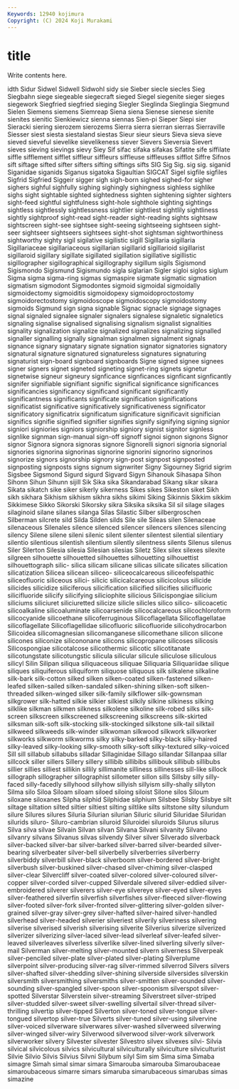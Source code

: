 ```yaml
---
Keywords: 12940 kojimura
Copyright: (C) 2024 Koji Murakami
---
```


# title

Write contents here.



idth Sidur Sidwel Sidwell Sidwohl sidy sie Sieber
siecle siecles Sieg Siegbahn siege siegeable siegecraft sieged Siegel siegenite
sieger sieges siegework Siegfried siegfried sieging Siegler Sieglinda Sieglingia Siegmund
Sielen Siemens siemens Siemreap Siena siena Sienese sienese sienite sienites
sienitic Sienkiewicz sienna siennas Sien-pi Sieper Siepi sier Sieracki siering
sierozem sierozems Sierra sierra sierran sierras Sierraville Siesser siest siesta
siestaland siestas Sieur sieur sieurs Sieva sieva sieve sieved sieveful
sievelike sievelikeness siever Sievers Sieversia Sievert sieves sieving sievings sievy
Siey Sif sifac sifaka sifakas Sifatite sife siffilate siffle sifflement
sifflet siffleur siffleurs siffleuse siffleuses sifflot Siffre Sifnos sift siftage
sifted sifter sifters sifting siftings sifts SIG Sig Sig. sig
sig. siganid Siganidae siganids Siganus sigatoka Sigaultian SIGCAT Sigel sigfile
sigfiles Sigfrid Sigfried Siggeir sigger sigh sigh-born sighed sighed-for sigher
sighers sighful sighfully sighing sighingly sighingness sighless sighlike sighs sight
sightable sighted sightedness sighten sightening sighter sighters sight-feed sightful sightfulness
sight-hole sighthole sighting sightings sightless sightlessly sightlessness sightlier sightliest sightlily
sightliness sightly sightproof sight-read sight-reader sight-reading sights sightsaw sightscreen sight-see
sightsee sight-seeing sightseeing sightseen sight-seer sightseer sightseers sightsees sight-shot sightsman
sightworthiness sightworthy sighty sigil sigilative sigilistic sigill Sigillaria sigillaria Sigillariaceae
sigillariaceous sigillarian sigillarid sigillarioid sigillarist sigillaroid sigillary sigillate sigillated sigillation
sigillative sigillistic sigillographer sigillographical sigillography sigillum sigils Sigismond Sigismondo Sigismund
Sigismundo sigla siglarian Sigler sigloi siglos siglum Sigma sigma sigma-ring
sigmas sigmaspire sigmate sigmatic sigmation sigmatism sigmodont Sigmodontes sigmoid sigmoidal
sigmoidally sigmoidectomy sigmoiditis sigmoidopexy sigmoidoproctostomy sigmoidorectostomy sigmoidoscope sigmoidoscopy sigmoidostomy sigmoids
Sigmund sign signa signable Signac signacle signage signages signal signaled
signalee signaler signalers signalese signaletic signaletics signaling signalise signalised signalising
signalism signalist signalities signality signalization signalize signalized signalizes signalizing signalled
signaller signalling signally signalman signalmen signalment signals signance signary signatary
signate signation signator signatories signatory signatural signature signatured signatureless signatures
signaturing signaturist sign-board signboard signboards Signe signed signee signees signer
signers signet signeted signeting signet-ring signets signetur signetwise signeur signeury
signficance signficances signficant signficantly signifer signifiable signifiant signific significal significance
significances significancies significancy significand significant significantly significantness significants significate signification
significations significatist significative significatively significativeness significator significatory significatrix significatum significature
significavit significian significs signifie signified signifier signifies signify signifying signing
signior signiori signiories signiors signiorship signiory signist signitor signless signlike
signman sign-manual sign-off signoff signoi signon signons Signor signor Signora
signora signoras signore Signorelli signori signoria signorial signories signorina signorinas
signorine signorini signorino signorinos signorize signors signorship signory sign-post signpost
signposted signposting signposts signs signum signwriter Signy Sigourney Sigrid sigrim
Sigsbee Sigsmond Sigurd sigurd Sigvard Sigyn Sihanouk Sihasapa Sihon Sihonn
Sihun Sihunn sijill Sik Sika sika Sikandarabad Sikang sikar sikara
Sikata sikatch sike siker sikerly sikerness Sikes sikes Sikeston siket
Sikh sikh sikhara Sikhism sikhism sikhra sikhs sikimi Siking Sikinnis
Sikkim sikkim Sikkimese Sikko Sikorski Sikorsky sikra Siksika siksika Sil
sil silage silages silaginoid silane silanes silanga Silas Silastic Silber
silbergroschen Silberman silcrete sild Silda Silden silds Sile sile Sileas
silen Silenaceae silenaceous Silenales silence silenced silencer silencers silences silencing
silency Silene silene sileni silenic silent silenter silentest silential silentiary
silentio silentious silentish silentium silently silentness silents Silenus silenus Siler
Silerton Silesia silesia Silesian silesias Siletz Silex silex silexes silexite
silgreen silhouette silhouetted silhouettes silhouetting silhouettist silhouettograph silic- silica silicam
silicane silicas silicate silicates silication silicatization Silicea silicean siliceo- siliceocalcareous
siliceofelspathic siliceofluoric siliceous silici- silicic silicicalcareous silicicolous silicide silicides silicidize
siliciferous silicification silicified silicifies silicifluoric silicifluoride silicify silicifying siliciophite silicious
Silicispongiae silicium siliciums siliciuret siliciuretted silicize silicle silicles silico silico-
silicoacetic silicoalkaline silicoaluminate silicoarsenide silicocalcareous silicochloroform silicocyanide silicoethane silicoferruginous Silicoflagellata
Silicoflagellatae silicoflagellate Silicoflagellidae silicofluoric silicofluoride silicohydrocarbon Silicoidea silicomagnesian silicomanganese silicomethane
silicon silicone silicones siliconize silicononane silicons silicopropane silicoses silicosis Silicospongiae
silicotalcose silicothermic silicotic silicotitanate silicotungstate silicotungstic silicula silicular silicule siliculose
siliculous silicyl Silin Silipan siliqua siliquaceous siliquae Siliquaria Siliquariidae silique
siliques siliquiferous siliquiform siliquose siliquous silk silkalene silkaline silk-bark silk-cotton
silked silken silken-coated silken-fastened silken-leafed silken-sailed silken-sandaled silken-shining silken-soft silken-threaded
silken-winged silker silk-family silkflower silk-gownsman silkgrower silk-hatted silkie silkier silkiest
silkily silkine silkiness silking silklike silkman silkmen silkness silkolene silkoline
silk-robed silks silk-screen silkscreen silkscreened silkscreening silkscreens silk-skirted silksman silk-soft
silk-stocking silk-stockinged silkstone silk-tail silktail silkweed silkweeds silk-winder silkwoman silkwood
silkwork silkworker silkworks silkworm silkworms silky silky-barked silky-black silky-haired silky-leaved
silky-looking silky-smooth silky-soft silky-textured silky-voiced Sill sill sillabub sillabubs silladar
Sillaginidae Sillago sillandar Sillanpaa sillar sillcock siller sillers Sillery sillery
sillibib sillibibs sillibouk sillibub sillibubs sillier sillies silliest sillikin sillily
sillimanite silliness sillinesses sill-like sillock sillograph sillographer sillographist sillometer sillon
sills Sillsby silly silly-faced silly-facedly sillyhood sillyhow sillyish sillyism silly-shally
sillyton Silma silo Siloa Siloam siloam siloed siloing siloist Silone
silos Siloum siloxane siloxanes Silpha silphid Silphidae silphium Silsbee Silsby
Silsbye silt siltage siltation silted siltier siltiest silting siltlike silts
siltstone silty silundum silure Silures silures Siluria Silurian silurian Siluric
silurid Siluridae Siluridan silurids siluro- Siluro-cambrian siluroid Siluroidei siluroids Silurus
silurus Silva silva silvae Silvain Silvan silvan Silvana Silvani silvanity
Silvano silvanry silvans Silvanus silvas silvendy Silver silver Silverado silverback
silver-backed silver-bar silver-barked silver-barred silver-bearded silver-bearing silverbeater silver-bell silverbelly silverberries
silverberry silverbiddy silverbill silver-black silverboom silver-bordered silver-bright silverbush silver-buskined silver-chased
silver-chiming silver-clasped silver-clear Silvercliff silver-coated silver-colored silver-coloured silver-copper silver-corded silver-cupped
Silverdale silvered silver-eddied silver-embroidered silverer silverers silver-eye silvereye silver-eyed silver-eyes
silver-feathered silverfin silverfish silverfishes silver-fleeced silver-flowing silver-footed silver-fork silver-fronted silver-glittering
silver-golden silver-grained silver-gray silver-grey silver-hafted silver-haired silver-handled silverhead silver-headed silverier
silveriest silverily silveriness silvering silverise silverised silverish silverising silverite Silverius
silverize silverized silverizer silverizing silver-laced silver-lead silverleaf silver-leafed silver-leaved silverleaves
silverless silverlike silver-lined silverling silverly silver-mail Silverman silver-melting silver-mounted silvern
silverness Silverpeak silver-penciled silver-plate silver-plated silver-plating Silverplume silverpoint silver-producing silver-rag
silver-rimmed silverrod Silvers silvers silver-shafted silver-shedding silver-shining silverside silversides silverskin
silversmith silversmithing silversmiths silver-smitten silver-sounded silver-sounding silver-spangled silver-spoon silver-spoonism silverspot
silver-spotted Silverstar Silverstein silver-streaming Silverstreet silver-striped silver-studded silver-sweet silver-swelling silvertail
silver-thread silver-thrilling silvertip silver-tipped Silverton silver-toned silver-tongue silver-tongued silvertop silver-true
Silverts silver-tuned silver-using silvervine silver-voiced silverware silverwares silver-washed silverweed silverwing
silver-winged silver-wiry Silverwood silverwood silver-work silverwork silverworker silvery Silvester silvester
Silvestro silvex silvexes silvi- Silvia silvical silvicolous silvics silvicultural silviculturally
silviculture silviculturist Silvie Silvio Silvis Silvius Silvni Silybum silyl Sim
sim Sima sima Simaba simagre Simah simal simar simara Simarouba
simarouba Simaroubaceae simaroubaceous simarre simars simaruba simarubaceous simarubas simas simazine
